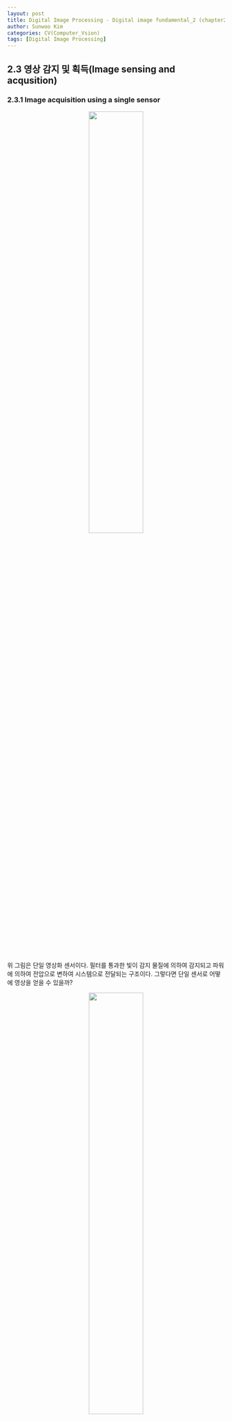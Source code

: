 ```yaml
---
layout: post
title: Digital Image Processing - Digital image fundamental_2 (chapter2), (Rafael C. Gonzales)
author: Sunwoo Kim
categories: CV(Computer_Vsion)
tags: [Digital Image Processing]
---
```


## 2.3 영상 감지 및 획득(Image sensing and acqusition)

### 2.3.1 Image acquisition using a single sensor
<center><img src="/public/img/Digital Image Processing-Chapter2/img09.png" width="50%"></center>

위 그림은 단일 영상화 센서이다. 필터를 통과한 빛이 감지 물질에 의하여 감지되고 파워에 의하여 전압으로 변하여 시스템으로 전달되는 
구조이다. 그렇다면 단일 센서로 어떻에 영상을 얻을 수 있을까?

<center><img src="/public/img/Digital Image Processing-Chapter2/img10.png" width="50%"></center>

바로 위 그림과 같이 단일 센서롤 x축으로 움직이면서, 필름이 있는 통을 회전시키면, 필름의 xy평면의 모든 곳에 기록을 남길 수 가 있게 
된다. 하지만 이러한 방법은 시간이 오래걸린다, 또한 내 생각으로는, 단일 센서로 인지하기 때문에, 전체적인 이미지를 기록하기 위해서 
모든 영역을 센서 하나가 스캔해야 하므로, 이미지의 픽셀끼리 관측된 시간 차가 있어서 화질도 그렇게 좋지 않을 것 같다.

### 2.3.2 Image acquisition using sensor strips
<center><img src="/public/img/Digital Image Processing-Chapter2/img11.png" width="50%"></center>

센서 띠를 이용해 영상을 얻는 예시가 위 그림에 나와있다. 먼저 왼쪽위의 그림을 보자. 왼쪽 위의 그림에 가운데 길다란 판자 같은게 
보이는가? 그것은 바로 단일 센서를 일 자로 여러개를 모아놓은 것이다. 만약에 이러한 센서가 상공을 날고있는 비행기의 밑에 붙어있는 
모습을 상상해보자. 그렇다면, 비행기가 다니면서 그 일대의 영역을 스캔하는 것이 가능할 것이다.

오른쪽 그림을 보면 무엇이 떠오르는가? 바로 MRI 또는 X선 장치가 떠오를 것이다. 오른쪽 그림에서 가장 큰 원통 반지 모양의 물체가 바로 
센서이다. 이 센서는 물체가 들어오면 물체의 한 단면을 촬열할 수 있을 것이다. 만약에 MRI라고 생각해보자. 반지 모양의 센서는 계속 센싱을 
하고있고, 사람이 머리부터 차례대로 안쪽으로 들어간다. 그러면 순간순간, MRi는 사람의 한 단면 단면을 촬영한다. 이 후 촬영이 끝나면, 컴퓨터
안의 소프트웨어를 통하여, 단면을 모두 모아 3D로 결과를 변환하여 사람에게 보여주게 된다.

### 2.3.3 Image acquisition using sensor arrays
<center><img src="/public/img/Digital Image Processing-Chapter2/img12.png" width="30%"></center>

위 그림은 센서 배열이다. 일반적으로 우리가 상상했던 센서의 모습이 아닐까 싶다. 이 센서는 어디에 쓰일까? 가장 바로 생각나는 예시는 
디지털 카메라이다. 사진을 찍었을때 바로 그 시간 그 장면의 모습이 한 장면으로 센싱될 수 있다. 앞서 봤던 센서들 처럼 불필요한 이동 없이 
한 장면을 센싱할 수 있다.

### 2.3.4 A simple image formation model
<center><img src="/public/img/Digital Image Processing-Chapter2/img13.png" width="60%"></center>
위 그림은 영상 형성 괴정이다. 광원에서 빛이 쏘아지면, 어떤 사물에 빛이 반사된다. 그렇게 되면, 광원의 빛과, 사물에 반사된 빛이 
센서에 인식되고 결과적으로 영상이 형성되게 된다. 그렇다면 센싱되는 밝기값들은 어떻게 계산될까? 바로 아래와 같이 계산된다.

<center><img src="/public/img/Digital Image Processing-Chapter2/img14.png" width="50%"></center>

r(x,y)가 0인 경우는 완전 흡수, 1인 경우는 완전 반사를 의미한다. 즉 일반적인 사물에 대해서 r(x,y)는 **반사율**을 의미한다.

그런데 X-ray같은 경우에서는, 투과된 빛의 에너지양을 측정하므로 r(x,y)는 이때 **투과도**를 의미한다.

## 2.4 Image sampling and quantization

### 2.4.1 Basic concepts in sampling and quantization
샘플링이란 **좌표 값**을 디지털화 하는것, 양자화란 **진폭 값**들을 디지털화 하는 것을 의미한다.


<center><img src="/public/img/Digital Image Processing-Chapter2/img15.png" width="50%"></center>

위 그림을 보면 이미지를 샘플링하고 양자화 시키는 과정을 볼 수 있다.

먼저 그림a 는 연속적인 이미지, 그림b는 그림a에서 선분 AB에 존재하는 그림a의 연속적인 진폭값을 나타낸 것이다. 그림c 에서는 어떤 
기준으로 샘플링과 양자화를 할 지 보여주고 있다. 그림d는 샘플링과 양자화를 완료한 모습이다. 그림을 보면 쉽게 알 수 있듯이, 샘플링은 
해당 좌표에서만 진폭값을 측정하겠다는 것이다. 양자화는 어떤 구간 안에 있는 진폭값들을 모두 하나의 진폭값으로 여기겠다는 것이다.

### 2.4.2 Representing digital images

<center><img src="/public/img/Digital Image Processing-Chapter2/img16.png" width="50%"></center>

위 그림처럼 영상은 컴퓨터에서 2차원 평면으로 기록될 수 있다. 이러한 실수평면을 공간 도메인(Spatial domain)이라 하며, 
xy좌표들을 공간좌표(spatial variables or spatial coordinates)라고 한다. **위 그림에서 컴퓨터에서 공간도메인의 원점이 왼쪽**
**상단에 위치하고, xy축이 왼쪽, 상단에 위치한다는 것을 알고 있어야한다.** 위 사실을 알았다면 좌표표시가 다음과 같이 된다는 것을 
바로 이해할 수 있을 것이다. (또한, 거의 대부분 픽셀값이 정수로 표현된다는 것을 알아두자.)

<center><img src="/public/img/Digital Image Processing-Chapter2/img17.png" width="50%"></center>

<center><img src="/public/img/Digital Image Processing-Chapter2/img18.png" width="50%"></center>
위 그림은 영상표현을 하기위한 비트수를 나타내는 그림이다.

### 2.4.3 Spatial and Intensity resolution
우리가 흔히 말하는 해상도는 무엇을 의미할까? 흔히 DPI(Dots Per Inch)의 단위로 쓰인다. 여기서 dots는 pixels을 의미하는데, 즉, 인치당 
얼마나 많은 픽셀이 존재하는가를 의미한다. 인치당 픽셀이 많이 존재할 수록 해상도가 높아서 영상이 더욱 말끔하게 보이게 된다. 이해가 안된 
다면 다음 예시를 생각해보자. 어렸을 적 미술시간에, 점묘화 라는것을 본적이 있을 것이다. 이는 수많은 점을 콕콕콕 찍어서 그린 그림이다. 
이 그림을 보면, 점이 적을 때는 어떤 물체인지 구별이 잘 안가지만, 점이 많아질 수록 어떤 물체인지 구별이 되기 시작하며, 더욱 선명하게 보이기 
시작한다. 컴퓨터의 영상도 이 원리와 같다.

<center><img src="/public/img/Digital Image Processing-Chapter2/img20.png" width="40%"></center>
위 그림을 보고 어떤 이미지가 해상도가 높고 어떤 이미지가 해상도가 낮은지 생각해보자.

또한, 그레이 레벨 이미지에서, 비트수는 얼마나 명암을 자세하게 표현할 것인지를 나타낸다. 비트수가 커질수록 검정색과 흰색 사이를 아주 
정밀하게 나타내며, 비트수가 1비트라면, 오직 검정색과 흰색만을 표시할 수 있게된다. 만약 1비트로 영상을 표현하게 된다면, 그레이 레벨 
구간이 [0, 255]일 때, [0, 127]=검정, [128, 255]=흰색 으로 표시될 것이다. 다음 그림은 그레이 레벨을 표현하는 비트수를 차례차례 낮췄을 
때 나타난 그림들이다.
<center><img src="/public/img/Digital Image Processing-Chapter2/img19.png" width="50%"></center>




